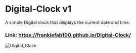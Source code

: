 # Digital-Clock v1
A simple Digital clock that displays the current date and time.

### Link: https://frankiefab100.github.io/Digital-Clock/

![Digital_Clock](https://user-images.githubusercontent.com/46662771/103141135-1eeee480-46f0-11eb-919a-351bf29ada94.png)
